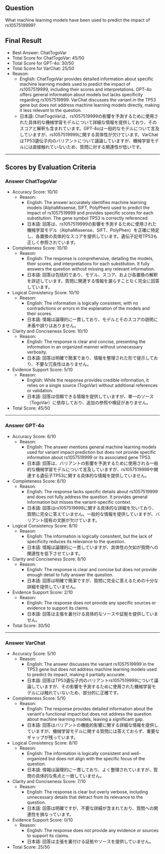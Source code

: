 ## Question

What machine learning models have been used to predict the impact of rs1057519999?

## Final Result

- Best Answer: ChatTogoVar
- Total Score for ChatTogoVar: 45/50
- Total Score for GPT-4o: 30/50
- Total Score for VarChat: 25/50
- Reason:
  - English: ChatTogoVar provides detailed information about specific machine learning models used to predict the impact of rs1057519999, including their scores and interpretations. GPT-4o offers general information about models but lacks specificity regarding rs1057519999. VarChat discusses the variant in the TP53 gene but does not address machine learning models directly, making it less relevant to the question.
  - 日本語: ChatTogoVarは、rs1057519999の影響を予測するために使用された具体的な機械学習モデルについて詳細な情報を提供しており、そのスコアと解釈も含まれています。GPT-4oは一般的なモデルについて言及していますが、rs1057519999に関する具体性が欠けています。VarChatはTP53遺伝子内のバリアントについて議論していますが、機械学習モデルには直接触れていないため、質問に対する関連性が低いです。

---

## Scores by Evaluation Criteria

### Answer ChatTogoVar
- Accuracy Score: 10/10
  - Reason: 
    - English: The answer accurately identifies machine learning models (AlphaMissense, SIFT, PolyPhen) used to predict the impact of rs1057519999 and provides specific scores for each substitution. The gene symbol TP53 is correctly referenced.
    - 日本語: 回答は、rs1057519999の影響を予測するために使用された機械学習モデル（AlphaMissense、SIFT、PolyPhen）を正確に特定し、各置換の具体的なスコアを提供しています。遺伝子記号TP53も正しく参照されています。
- Completeness Score: 10/10
  - Reason: 
    - English: The response is comprehensive, detailing the models, their scores, and interpretations for each substitution. It fully answers the question without missing any relevant information.
    - 日本語: 回答は包括的であり、モデル、スコア、および各置換の解釈を詳述しています。質問に関連する情報を漏らすことなく完全に回答しています。
- Logical Consistency Score: 10/10
  - Reason: 
    - English: The information is logically consistent, with no contradictions or errors in the explanation of the models and their scores.
    - 日本語: 情報は論理的に一貫しており、モデルとそのスコアの説明に矛盾や誤りはありません。
- Clarity and Conciseness Score: 10/10
  - Reason: 
    - English: The response is clear and concise, presenting the information in an organized manner without unnecessary verbosity.
    - 日本語: 回答は明確で簡潔であり、情報を整理された形で提示しており、不要な冗長性はありません。
- Evidence Support Score: 5/10
  - Reason: 
    - English: While the response provides credible information, it relies on a single source (TogoVar) without additional references or validation.
    - 日本語: 回答は信頼できる情報を提供していますが、単一のソース（TogoVar）に依存しており、追加の参照や検証がありません。
- Total Score: 45/50

---

### Answer GPT-4o
- Accuracy Score: 6/10
  - Reason: 
    - English: The answer mentions general machine learning models used for variant impact prediction but does not provide specific information about rs1057519999 or its associated gene TP53.
    - 日本語: 回答は、バリアントの影響を予測するために使用される一般的な機械学習モデルについて言及していますが、rs1057519999や関連する遺伝子TP53に関する具体的な情報を提供していません。
- Completeness Score: 6/10
  - Reason: 
    - English: The response lacks specific details about rs1057519999 and does not fully address the question. It provides general information but misses the variant-specific context.
    - 日本語: 回答はrs1057519999に関する具体的な詳細を欠いており、質問に完全に答えていません。一般的な情報を提供していますが、バリアント固有の文脈が欠けています。
- Logical Consistency Score: 8/10
  - Reason: 
    - English: The information is logically consistent, but the lack of specificity reduces its relevance to the question.
    - 日本語: 情報は論理的に一貫していますが、具体性の欠如が質問への関連性を低下させています。
- Clarity and Conciseness Score: 8/10
  - Reason: 
    - English: The response is clear and concise but does not provide enough detail to fully answer the question.
    - 日本語: 回答は明確で簡潔ですが、質問に完全に答えるための十分な詳細を提供していません。
- Evidence Support Score: 2/10
  - Reason: 
    - English: The response does not provide any specific sources or evidence to support its claims.
    - 日本語: 回答は主張を裏付ける具体的なソースや証拠を提供していません。
- Total Score: 30/50

---

### Answer VarChat
- Accuracy Score: 5/10
  - Reason: 
    - English: The answer discusses the variant rs1057519999 in the TP53 gene but does not address machine learning models used to predict its impact, making it partially accurate.
    - 日本語: 回答はTP53遺伝子内のバリアントrs1057519999について議論していますが、その影響を予測するために使用された機械学習モデルには触れていないため、部分的に正確です。
- Completeness Score: 5/10
  - Reason: 
    - English: The response provides detailed information about the variant's functional impact but does not address the question about machine learning models, leaving a significant gap.
    - 日本語: 回答はバリアントの機能的影響に関する詳細な情報を提供していますが、機械学習モデルに関する質問には答えておらず、重要なギャップが残っています。
- Logical Consistency Score: 8/10
  - Reason: 
    - English: The information is logically consistent and well-organized but does not align with the specific focus of the question.
    - 日本語: 情報は論理的に一貫しており、よく整理されていますが、質問の具体的な焦点と一致していません。
- Clarity and Conciseness Score: 7/10
  - Reason: 
    - English: The response is clear but overly verbose, including unnecessary details that detract from its relevance to the question.
    - 日本語: 回答は明確ですが、不要な詳細が含まれており、質問への関連性を損なっています。
- Evidence Support Score: 0/10
  - Reason: 
    - English: The response does not provide any evidence or sources to support its claims.
    - 日本語: 回答は主張を裏付ける証拠やソースを提供していません。
- Total Score: 25/50